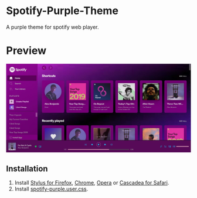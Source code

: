 # Spotify-Purple-Theme
A purple theme for spotify web player.

# Preview
![image](./preview.jpg)

## Installation
1. Install [Stylus for Firefox](https://addons.mozilla.org/en-US/firefox/addon/styl-us/), [Chrome](https://chrome.google.com/webstore/detail/stylus/clngdbkpkpeebahjckkjfobafhncgmne), [Opera](https://addons.opera.com/en-gb/extensions/details/stylus/) or [Cascadea for Safari](https://cascadea.app/).
2. Install [spotify-purple.user.css](https://raw.githubusercontent.com/abh80/Spotify-Purple-Theme/main/spotify-purple.user.css).

